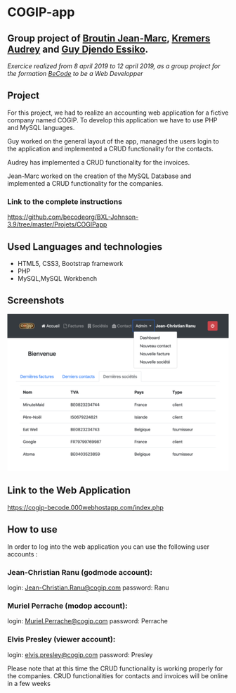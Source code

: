 # COGIP-app

## Group project of [Broutin Jean-Marc](https://github.com/jmbroutin), [Kremers Audrey](https://github.com/AudreyKremers) and [Guy Djendo Essiko](https://github.com/Ho-Be-One).

*Exercice realized from 8 april 2019 to 12 april 2019, as a group project for the formation [BeCode](https://www.becode.org/) to be a Web Developper*

## Project

For this project, we had to realize an accounting web application for a fictive company named COGIP. To develop this application we have to use PHP and MySQL languages.

Guy worked on the general layout of the app, managed the users login to the application and implemented a CRUD functionality for the contacts.

Audrey has implemented a CRUD functionality for the invoices.

Jean-Marc worked on the creation of the MySQL Database and implemented a CRUD functionality for the companies.


### Link to the complete instructions
https://github.com/becodeorg/BXL-Johnson-3.9/tree/master/Projets/COGIPapp

## Used Languages and technologies

* HTML5, CSS3, Bootstrap framework
* PHP
* MySQL,MySQL Workbench

## Screenshots
![Screenshot Weather](assets/img/CogipWebAppScreenshot.png)

## Link to the Web Application
https://cogip-becode.000webhostapp.com/index.php

## How to use
In order to log into the web application you can use the following user accounts :

### Jean-Christian Ranu (godmode account):
login: Jean-Christian.Ranu@cogip.com
password: Ranu

### Muriel Perrache (modop account):
login: Muriel.Perrache@cogip.com
password: Perrache

### Elvis Presley (viewer account):
login: elvis.presley@cogip.com
password: Presley

Please note that at this time the CRUD functionality is working properly for the companies. CRUD functionalities for contacts and invoices will be online in a few weeks




